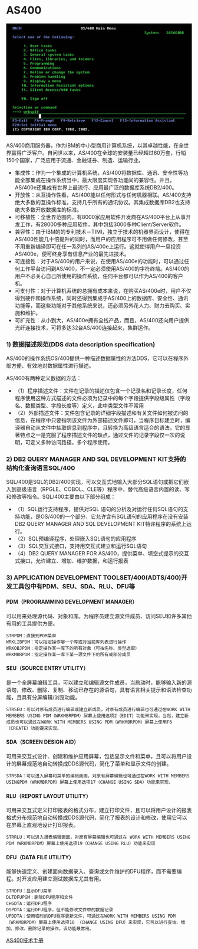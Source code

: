 # AS400

![](./images/as400_logo.png)

AS/400商用服务器，作为IBM的中小型商用计算机系统，以其卓越性能，在全世界赢得广泛客户。自问世以来，AS/400在全球的安装量已经超过60万套，行销150个国家，广泛应用于流通、金融证券、制造、运输行业。

- 集成性：作为一个集成的计算机系统，AS/400将数据库、通讯、安全性等功能全部集成在操作系统当中，最大限度实现各功能间的兼容性。并且，AS/400e还集成有世界上最流行、应用最广泛的数据库系统DB2/400。
- 开放性：从互操作性看，AS/400能以任何形式与任何机器相联。AS/400支持绝大多数的互操作标准，支持几乎所有的通讯协议。其集成数据库DB2也支持绝大多数开放数据库的标准。
- 可移植性：全世界范围内，有8000家应用软件开发商在AS/400平台上从事开发工作，有28000多种应用软件，其中包括3000多种Client/Server软件。
- 兼容性：由于IBM的的专利技术－TIMI，独立于技术的机器界面设计，使得在AS/400性能几十倍提升的同时，而用户的应用程序可不用做任何修改，甚至不用重新编译即可在任一系列的AS/400e上运行。这就使得用户一旦投资AS/400e，便可终身享有信息产业的最先进技术。
- 可连接性：对于AS/400的用户来说，在使用AS/400e的功能时，可以通过任何工作平台访问到AS/400，不一定必须使用AS/400的字符终端。AS/400的用户不必关心自己所使用的操作系统，任何平台都可以作为AS/400的客户机。
- 可支付性：对于计算机系统的总拥有成本来说，在购买AS/400e时，用户不仅得到硬件和操作系统，同时还得到集成于AS/400上的数据库、安全性、通讯功能等，而这些功能对于其他系统来说，还必须另外花人力、财力去购买、实施和维护。
- 可扩充性：从小到大，AS/400e拥有全线产品，而且，AS/400还向用户提供光纤连接技术，可将多达32台AS/400连接起来，集群运作。

### 1) 数据描述规范(DDS data description specification)

AS/400的操作系统OS/400提供一种描述数据属性的方法DDS，它可以在程序外部方便、有效地对数据属性进行描述。

AS/400有两种定义数据的方法：

- （1）程序描述文件：文件在记录的描述仅包含一个记录名和记录长度，任何程序使用这种方式描述的文件必须为记录中的每个字段提供字段级属性（字段名、数据类型、字段长度等）定义，此中类型文件不常用
- （2）外部描述文件：文件包含记录的详细字段描述和有关文件如何被访问的信息，在程序中只要指明该文件为外部描述文件即可，当程序目标建立时，编译器自动从文件中抽取信息到程序中，且转换为高级语言适合的语法，它的显著特点之一是克服了程序描述文件的缺点，通过文件的记录字段仅一次的说明，可定义多种访问路径，多个程序使用。
### 2) DB2 QUERY MANAGER AND SQL DEVELOPMENT KIT支持的结构化查询语言SQL/400

SQL/400是SQL的DB2/400实现，可以交互式地输入大部分SQL语句或把它们嵌入到高级语言（RPGLE、COBOL、CLE等）程序中，替代高级语言内置的读、写和修改等指令。SQL/400主要由以下部分组成：

- （1）SQL运行支持程序，提供对SQL 语句的分析及对运行任何SQL语句的支持功能，是OS/400的一个部分，它允许含有SQL语句的应用程序在没有安装DB2 QUERY MANAGER AND SQL DEVELOPMENT KIT特许程序的系统上运行。
- （2）SQL预编译程序，处理嵌入SQL语句的应用程序
- （3）SQL交互式接口，支持用交互式建立和运行SQL语句
- （4）DB2 QUERY MANAGER FOR AS/400，提供菜单、填空式提示的交互式接口，允许建立、增加、维护数据，和运行报表

### 3) APPLICATION DEVELOPMENT TOOLSET/400(ADTS/400)开发工具包中有PDM、SEU、SDA、RLU、DFU等

#### PDM（PROGRAMMING DEVELOPMENT MANAGER）

可以用来处理源代码、对象和库。为程序员建立源文件成员、访问SEU和许多其他有用的工具提供方便。
```
STRPDM：直接到PDM菜单
WRKLIBPDM：可以指定操作哪一个库或对当前库列表进行操作
WRKOBJPDM：指定操作某一库下的所有对象（可按名称、类型选取）
WRKMBRPDM：指定操作某一库下某一源文件下的所有或部分成员
```
#### SEU（SOURCE ENTRY UTILITY）

是一个全屏幕编辑工具，可以建立和编辑源文件成员，当启动时，能够输入新的源语句，修改、删除、复制、移动已存在的源语句，具有语言相关提示和语法检查功能，且具有分屏编辑/浏览功能。

```
STRSEU：可以对原有成员进行编辑或建立新成员，对原有成员进行编辑也可通过在WORK WITH MEMBERS USING PDM（WRKMBRPDM）屏幕上使用选项2（EDIT）功能来实现，当然，建立新成员也可以通过在WORK WITH MEMBERS USING PDM（WRKMBRPDM）屏幕上使用F6（CREATE）功能键来实现。
```

#### SDA（SCREEN DESIGN AID）

可用来交互式设计、创建和维护应用屏幕，包括显示文件和菜单，且可以将用户设计的屏幕规范地自动转换成DDS源代码，简化了菜单和显示文件的创建。

```
STRSDA：可以进入屏幕和菜单的编辑画面，对原有屏幕编辑也可通过在WORK WITH MEMBERS USINGPDM（WRKMBRPDM）屏幕上使用选项17（CHANGE USING SDA）功能来实现，
```

#### RLU（REPORT LAYOUT UTILITY）

可用来交互式定义打印报表的格式分布，建立打印文件，且可以将用户设计的报表格式分布规范地自动转换成DDS源代码，简化了报表的设计和修改，使用它可以在屏幕上直观地设计打印报表。

```
STRRLU：可以进入报表编辑画面，对原有屏幕编辑也可通过在 WORK WITH MEMBERS USING PDM（WRKMBRPDM）屏幕上使用选项19（CHANGE USING RLU）功能来实现
```

#### DFU（DATA FILE UTILITY）

能够快速定义、创建面向数据录入、查询或文件维护的DFU程序，而不需要编程。对开发应用建立测试数据库尤其有用。

```
STRDFU：显示DFU菜单
DLTDFUPGM：删除DFU程序和文件
CHGDTA：运行DFU程序
DSPDTA：运行DFU程序，但不能修改文件中的数据记录
UPDDTA：使用临时的DFU程序更新文件，可通过在WORK WITH MEMBERS USING PDM（WRKMBRPDM）屏幕上使用选项18 （CHANGE USING DFU）来实现，它可以进行查询、增加、修改、删除记录的操作。该功能最常用。
```

[AS400技术手册](https://docs.huihoo.com/as400/index.htm)